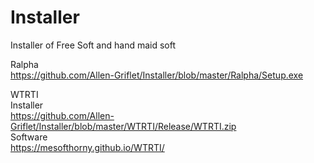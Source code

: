 # Installer</br>
Installer of Free Soft and hand maid soft</br>

Ralpha</br>
https://github.com/Allen-Griflet/Installer/blob/master/Ralpha/Setup.exe</br>

WTRTI</br>
Installer</br>
https://github.com/Allen-Griflet/Installer/blob/master/WTRTI/Release/WTRTI.zip</br>
Software</br>
https://mesofthorny.github.io/WTRTI/</br>
